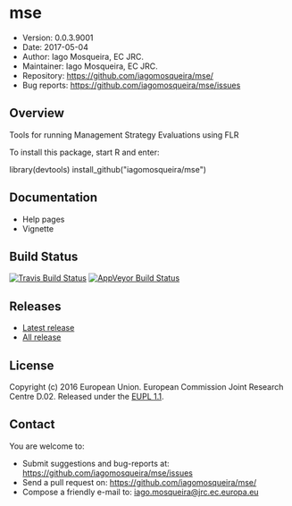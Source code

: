 # mse
- Version: 0.0.3.9001
- Date: 2017-05-04
- Author: Iago Mosqueira, EC JRC.
- Maintainer: Iago Mosqueira, EC JRC.
- Repository: <https://github.com/iagomosqueira/mse/>
- Bug reports: <https://github.com/iagomosqueira/mse/issues>

## Overview
Tools for running Management Strategy Evaluations using FLR

To install this package, start R and enter:

  library(devtools)
  install_github("iagomosqueira/mse")

## Documentation
- Help pages
- Vignette

## Build Status
[![Travis Build Status](https://travis-ci.org/iagomosqueira/mse.svg?branch=master)](https://travis-ci.org/iagomosqueira/mse)
[![AppVeyor Build Status](https://ci.appveyor.com/api/projects/status/github/iagomosqueira/mse?branch=master&svg=true)](https://ci.appveyor.com/project/iagomosqueira/mse)

## Releases
- [Latest release](https://github.com/iagomosqueira/mse/releases/tag/)
- [All release](https://github.com/iagomosqueira/mse/releases/)

## License
Copyright (c) 2016 European Union. European Commission Joint Research Centre D.02. Released under the [EUPL 1.1](http://ec.europa.eu/idabc/eupl).

## Contact
You are welcome to:

- Submit suggestions and bug-reports at: <https://github.com/iagomosqueira/mse/issues>
- Send a pull request on: <https://github.com/iagomosqueira/mse/>
- Compose a friendly e-mail to: <iago.mosqueira@jrc.ec.europa.eu>
